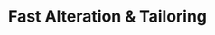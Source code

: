 ---
title: "Fast Alteration & Tailoring"
url: /boise/fast-alteration-and-tailoring/
shop: tailor
---